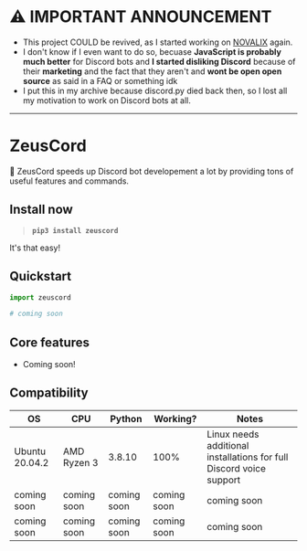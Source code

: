 # ⚠️ IMPORTANT ANNOUNCEMENT
- This project COULD be revived, as I started working on [NOVALIX](https://github.com/nsde/novalix) again.
- I don't know if I even want to do so, becuase **JavaScript is probably much better** for Discord bots and **I started disliking Discord** because of their **marketing** and the fact that they aren't and **wont be open open source** as said in a FAQ or something idk
- I put this in my archive because discord.py died back then, so I lost all my motivation to work on Discord bots at all.

***

# ZeusCord
🔱 ZeusCord speeds up Discord bot developement a lot by providing tons of useful features and commands. 

## Install now
> **`pip3 install zeuscord`**
> 
It's that easy!

## Quickstart
```py
import zeuscord

# coming soon
```

## Core features
- Coming soon!

## Compatibility
| OS             	| CPU         	| Python      	| Working?    	| Notes                                                               	|
|----------------	|-------------	|-------------	|-------------	|---------------------------------------------------------------------	|
| Ubuntu 20.04.2 	| AMD Ryzen 3 	| 3.8.10      	| 100%        	| Linux needs additional installations for full Discord voice support 	|
| coming soon    	| coming soon 	| coming soon 	| coming soon 	| coming soon                                                         	|
| coming soon    	| coming soon 	| coming soon 	| coming soon 	| coming soon                                                         	|
